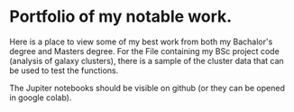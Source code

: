 # Portfolio of my notable work.
 Here is a place to view some of my best work from both my Bachalor's degree and Masters degree.
 For the File containing my BSc project code (analysis of galaxy clusters), there is a sample of the cluster data that can be used to test the functions.
 
 The Jupiter notebooks should be visible on github (or they can be opened in google colab).
